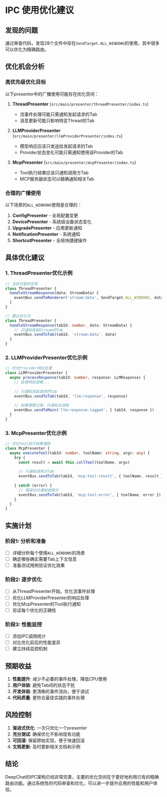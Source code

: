 # IPC 使用优化建议

## 发现的问题

通过审查代码，发现28个文件中存在`SendTarget.ALL_WINDOWS`的使用，其中很多可以优化为精确路由。

## 优化机会分析

### 高优先级优化目标

以下presenter中的广播使用可能存在优化空间：

1. **ThreadPresenter** (`src/main/presenter/threadPresenter/index.ts`)
   - 流事件处理可能只需通知发起请求的Tab
   - 消息更新可能只影响特定Thread的Tab

2. **LLMProviderPresenter** (`src/main/presenter/llmProviderPresenter/index.ts`)
   - 模型响应应该只发送给发起请求的Tab
   - Provider状态变化可能只需通知使用该Provider的Tab

3. **McpPresenter** (`src/main/presenter/mcpPresenter/index.ts`)
   - Tool执行结果应该只通知调用方Tab
   - MCP服务器状态可以精确通知相关Tab

### 合理的广播使用

以下场景的`ALL_WINDOWS`使用是合理的：

1. **ConfigPresenter** - 全局配置变更
2. **DevicePresenter** - 系统级设备状态变化  
3. **UpgradePresenter** - 应用更新通知
4. **NotificationPresenter** - 系统通知
5. **ShortcutPresenter** - 全局快捷键操作

## 具体优化建议

### 1. ThreadPresenter优化示例

```typescript
// 当前可能的实现
class ThreadPresenter {
  handleStreamResponse(data: StreamData) {
    eventBus.sendToRenderer('stream:data', SendTarget.ALL_WINDOWS, data)
  }
}

// 建议优化为
class ThreadPresenter {
  handleStreamResponse(tabId: number, data: StreamData) {
    // 只通知发起Stream的Tab
    eventBus.sendToTab(tabId, 'stream:data', data)
  }
}
```

### 2. LLMProviderPresenter优化示例

```typescript
// 优化Provider响应处理
class LLMProviderPresenter {
  async processResponse(tabId: number, response: LLMResponse) {
    // 处理响应逻辑...
    
    // 只通知发起请求的Tab
    eventBus.sendToTab(tabId, 'llm:response', response)
    
    // 如果需要记录，只通知主进程
    eventBus.sendToMain('llm:response-logged', { tabId, response })
  }
}
```

### 3. McpPresenter优化示例

```typescript
// 优化Tool执行结果通知
class McpPresenter {
  async executeTool(tabId: number, toolName: string, args: any) {
    try {
      const result = await this.callTool(toolName, args)
      
      // 只通知调用方Tab
      eventBus.sendToTab(tabId, 'mcp:tool-result', { toolName, result })
      
    } catch (error) {
      // 错误也只通知调用方
      eventBus.sendToTab(tabId, 'mcp:tool-error', { toolName, error })
    }
  }
}
```

## 实施计划

### 阶段1: 分析和准备
- [ ] 详细分析每个使用`ALL_WINDOWS`的场景
- [ ] 确定哪些确实需要Tab上下文信息
- [ ] 准备测试用例验证优化效果

### 阶段2: 逐步优化
- [ ] 从ThreadPresenter开始，优化流事件处理
- [ ] 优化LLMProviderPresenter的响应处理  
- [ ] 优化McpPresenter的Tool执行通知
- [ ] 验证每个优化的正确性

### 阶段3: 性能监控
- [ ] 添加IPC调用统计
- [ ] 对比优化前后的性能差异
- [ ] 建立持续监控机制

## 预期收益

1. **性能提升**: 减少不必要的事件处理，降低CPU使用
2. **用户体验**: 避免Tab间的状态干扰  
3. **开发体验**: 更清晰的事件流向，便于调试
4. **代码质量**: 更符合最佳实践的事件处理

## 风险控制

1. **渐进式优化**: 一次只优化一个presenter
2. **充分测试**: 确保优化不影响现有功能
3. **可回滚**: 保留原始实现，便于快速回滚
4. **文档更新**: 及时更新相关文档和示例

## 结论

DeepChat的IPC架构已经非常完善，主要的优化空间在于更好地利用已有的精确路由功能。通过系统性的代码审查和优化，可以进一步提升应用的性能和用户体验。